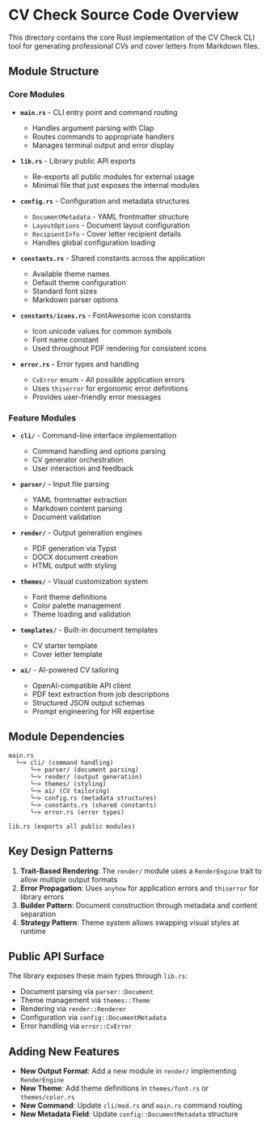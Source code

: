 # CV Check Source Code Overview

This directory contains the core Rust implementation of the CV Check CLI tool for generating professional CVs and cover letters from Markdown files.

## Module Structure

### Core Modules

- **`main.rs`** - CLI entry point and command routing
  - Handles argument parsing with Clap
  - Routes commands to appropriate handlers
  - Manages terminal output and error display

- **`lib.rs`** - Library public API exports
  - Re-exports all public modules for external usage
  - Minimal file that just exposes the internal modules

- **`config.rs`** - Configuration and metadata structures
  - `DocumentMetadata` - YAML frontmatter structure
  - `LayoutOptions` - Document layout configuration
  - `RecipientInfo` - Cover letter recipient details
  - Handles global configuration loading

- **`constants.rs`** - Shared constants across the application
  - Available theme names
  - Default theme configuration
  - Standard font sizes
  - Markdown parser options

- **`constants/icons.rs`** - FontAwesome icon constants
  - Icon unicode values for common symbols
  - Font name constant
  - Used throughout PDF rendering for consistent icons

- **`error.rs`** - Error types and handling
  - `CvError` enum - All possible application errors
  - Uses `thiserror` for ergonomic error definitions
  - Provides user-friendly error messages

### Feature Modules

- **`cli/`** - Command-line interface implementation
  - Command handling and options parsing
  - CV generator orchestration
  - User interaction and feedback

- **`parser/`** - Input file parsing
  - YAML frontmatter extraction
  - Markdown content parsing
  - Document validation

- **`render/`** - Output generation engines
  - PDF generation via Typst
  - DOCX document creation
  - HTML output with styling

- **`themes/`** - Visual customization system
  - Font theme definitions
  - Color palette management
  - Theme loading and validation

- **`templates/`** - Built-in document templates
  - CV starter template
  - Cover letter template

- **`ai/`** - AI-powered CV tailoring
  - OpenAI-compatible API client
  - PDF text extraction from job descriptions
  - Structured JSON output schemas
  - Prompt engineering for HR expertise

## Module Dependencies

```
main.rs
  └─> cli/ (command handling)
      └─> parser/ (document parsing)
      └─> render/ (output generation)
      └─> themes/ (styling)
      └─> ai/ (CV tailoring)
      └─> config.rs (metadata structures)
      └─> constants.rs (shared constants)
      └─> error.rs (error types)

lib.rs (exports all public modules)
```

## Key Design Patterns

1. **Trait-Based Rendering**: The `render/` module uses a `RenderEngine` trait to allow multiple output formats
2. **Error Propagation**: Uses `anyhow` for application errors and `thiserror` for library errors
3. **Builder Pattern**: Document construction through metadata and content separation
4. **Strategy Pattern**: Theme system allows swapping visual styles at runtime

## Public API Surface

The library exposes these main types through `lib.rs`:
- Document parsing via `parser::Document`
- Theme management via `themes::Theme`
- Rendering via `render::Renderer`
- Configuration via `config::DocumentMetadata`
- Error handling via `error::CvError`

## Adding New Features

- **New Output Format**: Add a new module in `render/` implementing `RenderEngine`
- **New Theme**: Add theme definitions in `themes/font.rs` or `themes/color.rs`
- **New Command**: Update `cli/mod.rs` and `main.rs` command routing
- **New Metadata Field**: Update `config::DocumentMetadata` structure
